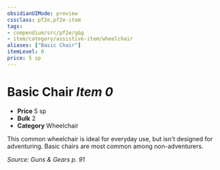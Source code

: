 ```yaml
---
obsidianUIMode: preview
cssclass: pf2e,pf2e-item
tags:
- compendium/src/pf2e/g&g
- item/category/assistive-item/wheelchair
aliases: ["Basic Chair"]
itemLevel: 0
price: 5 sp
---
```

# Basic Chair *Item 0*  

- **Price** 5 sp
- **Bulk** 2
- **Category** Wheelchair

This common wheelchair is ideal for everyday use, but isn't designed for adventuring. Basic chairs are most common among non-adventurers.

*Source: Guns & Gears p. 91*